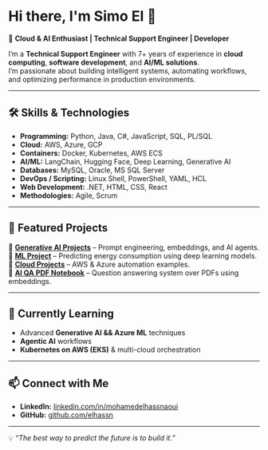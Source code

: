 # Hi there, I'm Simo El 👋  

🚀 **Cloud & AI Enthusiast | Technical Support Engineer | Developer**  

I’m a **Technical Support Engineer** with 7+ years of experience in **cloud computing**, **software development**, and **AI/ML solutions**.  
I’m passionate about building intelligent systems, automating workflows, and optimizing performance in production environments.

---

## 🛠 Skills & Technologies

- **Programming:** Python, Java, C#, JavaScript, SQL, PL/SQL
- **Cloud:** AWS, Azure, GCP
- **Containers:** Docker, Kubernetes, AWS ECS
- **AI/ML:** LangChain, Hugging Face, Deep Learning, Generative AI
- **Databases:** MySQL, Oracle, MS SQL Server
- **DevOps / Scripting:** Linux Shell, PowerShell, YAML, HCL
- **Web Development:** .NET, HTML, CSS, React
- **Methodologies:** Agile, Scrum

---

## 📌 Featured Projects

🔹 **[Generative AI Projects](https://github.com/elhassn/Generative_AI)** – Prompt engineering, embeddings, and AI agents.  
🔹 **[ML Project](https://github.com/elhassn/ML-project)** – Predicting energy consumption using deep learning models.  
🔹 **[Cloud Projects](https://github.com/elhassn/Cloud_projects)** – AWS & Azure automation examples.  
🔹 **[AI QA PDF Notebook](https://github.com/elhassn/AI_QA_PDF_Colab_Notebook)** – Question answering system over PDFs using embeddings.

---

## 🌱 Currently Learning
- Advanced **Generative AI && Azure ML** techniques
- **Agentic AI** workflows
- **Kubernetes on AWS (EKS)** & multi-cloud orchestration

---

## 📫 Connect with Me
- **LinkedIn:** [linkedin.com/in/mohamedelhassnaoui](www.linkedin.com/in/simo-e-73a363219)
- **GitHub:** [github.com/elhassn](https://github.com/elhassn)

---

💡 *“The best way to predict the future is to build it.”*  
